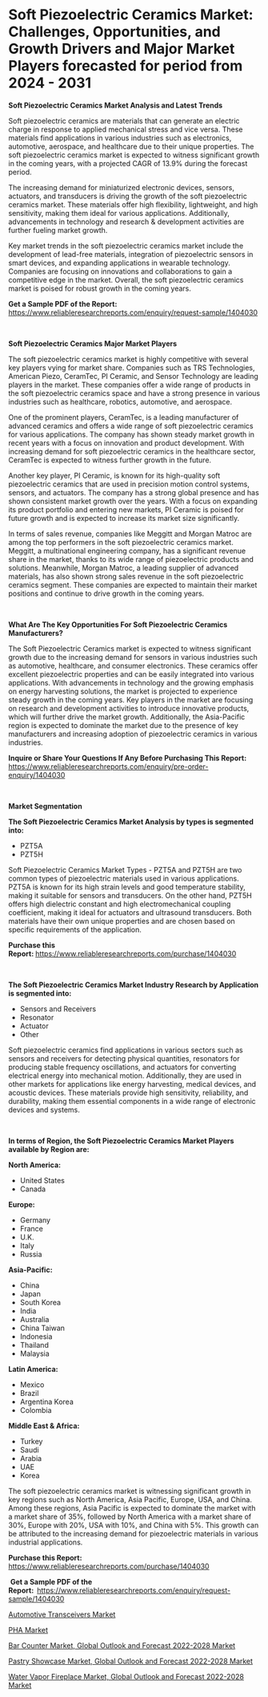 <p><h1>Soft Piezoelectric Ceramics Market: Challenges, Opportunities, and Growth Drivers and Major Market Players forecasted for period from 2024 - 2031</h1></p><p><strong>Soft Piezoelectric Ceramics Market Analysis and Latest Trends</strong></p>
<p><p>Soft piezoelectric ceramics are materials that can generate an electric charge in response to applied mechanical stress and vice versa. These materials find applications in various industries such as electronics, automotive, aerospace, and healthcare due to their unique properties. The soft piezoelectric ceramics market is expected to witness significant growth in the coming years, with a projected CAGR of 13.9% during the forecast period.</p><p>The increasing demand for miniaturized electronic devices, sensors, actuators, and transducers is driving the growth of the soft piezoelectric ceramics market. These materials offer high flexibility, lightweight, and high sensitivity, making them ideal for various applications. Additionally, advancements in technology and research & development activities are further fueling market growth.</p><p>Key market trends in the soft piezoelectric ceramics market include the development of lead-free materials, integration of piezoelectric sensors in smart devices, and expanding applications in wearable technology. Companies are focusing on innovations and collaborations to gain a competitive edge in the market. Overall, the soft piezoelectric ceramics market is poised for robust growth in the coming years.</p></p>
<p><strong>Get a Sample PDF of the Report:&nbsp;</strong> <a href="https://www.reliableresearchreports.com/enquiry/request-sample/1404030">https://www.reliableresearchreports.com/enquiry/request-sample/1404030</a></p>
<p>&nbsp;</p>
<p><strong>Soft Piezoelectric Ceramics Major Market Players</strong></p>
<p><p>The soft piezoelectric ceramics market is highly competitive with several key players vying for market share. Companies such as TRS Technologies, American Piezo, CeramTec, PI Ceramic, and Sensor Technology are leading players in the market. These companies offer a wide range of products in the soft piezoelectric ceramics space and have a strong presence in various industries such as healthcare, robotics, automotive, and aerospace.</p><p>One of the prominent players, CeramTec, is a leading manufacturer of advanced ceramics and offers a wide range of soft piezoelectric ceramics for various applications. The company has shown steady market growth in recent years with a focus on innovation and product development. With increasing demand for soft piezoelectric ceramics in the healthcare sector, CeramTec is expected to witness further growth in the future.</p><p>Another key player, PI Ceramic, is known for its high-quality soft piezoelectric ceramics that are used in precision motion control systems, sensors, and actuators. The company has a strong global presence and has shown consistent market growth over the years. With a focus on expanding its product portfolio and entering new markets, PI Ceramic is poised for future growth and is expected to increase its market size significantly.</p><p>In terms of sales revenue, companies like Meggitt and Morgan Matroc are among the top performers in the soft piezoelectric ceramics market. Meggitt, a multinational engineering company, has a significant revenue share in the market, thanks to its wide range of piezoelectric products and solutions. Meanwhile, Morgan Matroc, a leading supplier of advanced materials, has also shown strong sales revenue in the soft piezoelectric ceramics segment. These companies are expected to maintain their market positions and continue to drive growth in the coming years.</p></p>
<p>&nbsp;</p>
<p><strong>What Are The Key Opportunities For Soft Piezoelectric Ceramics Manufacturers?</strong></p>
<p><p>The Soft Piezoelectric Ceramics market is expected to witness significant growth due to the increasing demand for sensors in various industries such as automotive, healthcare, and consumer electronics. These ceramics offer excellent piezoelectric properties and can be easily integrated into various applications. With advancements in technology and the growing emphasis on energy harvesting solutions, the market is projected to experience steady growth in the coming years. Key players in the market are focusing on research and development activities to introduce innovative products, which will further drive the market growth. Additionally, the Asia-Pacific region is expected to dominate the market due to the presence of key manufacturers and increasing adoption of piezoelectric ceramics in various industries.</p></p>
<p><strong>Inquire or Share Your Questions If Any Before Purchasing This Report:</strong> <a href="https://www.reliableresearchreports.com/enquiry/pre-order-enquiry/1404030">https://www.reliableresearchreports.com/enquiry/pre-order-enquiry/1404030</a></p>
<p>&nbsp;</p>
<p><strong>Market Segmentation</strong></p>
<p><strong>The Soft Piezoelectric Ceramics Market Analysis by types is segmented into:</strong></p>
<p><ul><li>PZT5A</li><li>PZT5H</li></ul></p>
<p><p>Soft Piezoelectric Ceramics Market Types - PZT5A and PZT5H are two common types of piezoelectric materials used in various applications. PZT5A is known for its high strain levels and good temperature stability, making it suitable for sensors and transducers. On the other hand, PZT5H offers high dielectric constant and high electromechanical coupling coefficient, making it ideal for actuators and ultrasound transducers. Both materials have their own unique properties and are chosen based on specific requirements of the application.</p></p>
<p><strong>Purchase this Report:&nbsp;</strong><a href="https://www.reliableresearchreports.com/purchase/1404030">https://www.reliableresearchreports.com/purchase/1404030</a></p>
<p>&nbsp;</p>
<p><strong>The Soft Piezoelectric Ceramics Market Industry Research by Application is segmented into:</strong></p>
<p><ul><li>Sensors and Receivers</li><li>Resonator</li><li>Actuator</li><li>Other</li></ul></p>
<p><p>Soft piezoelectric ceramics find applications in various sectors such as sensors and receivers for detecting physical quantities, resonators for producing stable frequency oscillations, and actuators for converting electrical energy into mechanical motion. Additionally, they are used in other markets for applications like energy harvesting, medical devices, and acoustic devices. These materials provide high sensitivity, reliability, and durability, making them essential components in a wide range of electronic devices and systems.</p></p>
<p>&nbsp;</p>
<p><strong>In terms of Region, the Soft Piezoelectric Ceramics Market Players available by Region are:</strong></p>
<p>
    <p> <strong> North America: </strong>
        <ul>
            <li>United States</li>
            <li>Canada</li>
        </ul>
        </p> 
    <p> <strong> Europe: </strong>
        <ul>
            <li>Germany</li>
            <li>France</li>
            <li>U.K.</li>
            <li>Italy</li>
            <li>Russia</li>
        </ul>
        </p> 
    <p> <strong> Asia-Pacific: </strong>
        <ul>
            <li>China</li>
            <li>Japan</li>
            <li>South Korea</li>
            <li>India</li>
            <li>Australia</li>
            <li>China Taiwan</li>
            <li>Indonesia</li>
            <li>Thailand</li>
            <li>Malaysia</li>
        </ul>
        </p> 
    <p> <strong> Latin America: </strong>
        <ul>
            <li>Mexico</li>
            <li>Brazil</li>
            <li>Argentina Korea</li>
            <li>Colombia</li>
        </ul>
        </p> 
    <p> <strong> Middle East & Africa: </strong>
        <ul>
            <li>Turkey</li>
            <li>Saudi</li>
            <li>Arabia</li>
            <li>UAE</li>
            <li>Korea</li>
        </ul>
    </p>
    </p>
<p><p>The soft piezoelectric ceramics market is witnessing significant growth in key regions such as North America, Asia Pacific, Europe, USA, and China. Among these regions, Asia Pacific is expected to dominate the market with a market share of 35%, followed by North America with a market share of 30%, Europe with 20%, USA with 10%, and China with 5%. This growth can be attributed to the increasing demand for piezoelectric materials in various industrial applications.</p></p>
<p><strong>Purchase this Report: </strong><a href="https://www.reliableresearchreports.com/purchase/1404030">https://www.reliableresearchreports.com/purchase/1404030</a></p>
<p>&nbsp;<strong>Get a Sample PDF of the Report:&nbsp;&nbsp;</strong><a href="https://www.reliableresearchreports.com/enquiry/request-sample/1404030">https://www.reliableresearchreports.com/enquiry/request-sample/1404030</a></p>
<p><strong></strong></p>
<p><p><a href="https://view.publitas.com/reportprime-1/automotive-transceivers-market-a-comprehensive-report-of-its-market-share-growth-trends-2024-2031/">Automotive Transceivers Market</a></p><p><a href="https://view.publitas.com/reportprime-1/pha-market-research-report-unlocks-analysis-on-the-market-financial-status-market-size-and-market-revenue-upto-2031/">PHA Market</a></p><p><a href="https://zircon-bluebell-299.notion.site/Bar-Counter-Market-Global-Outlook-and-Forecast-2022-2028-Market-Offer-Valuable-Insights-into-Market-d408538e30f24d00a813b94c6b8ed852">Bar Counter Market, Global Outlook and Forecast 2022-2028 Market</a></p><p><a href="https://natural-crush-b99.notion.site/Pastry-Showcase-Market-Global-Outlook-and-Forecast-2022-2028-Market-Size-Market-Share-and-Global-M-2f4017583a5b4f889eaa90a00975e6d1">Pastry Showcase Market, Global Outlook and Forecast 2022-2028 Market</a></p><p><a href="https://iodized-pantydraco-05c.notion.site/Water-Vapor-Fireplace-Market-Global-Outlook-and-Forecast-2022-2028-Market-Offers-Provide-Insightful-b3d23484517e4e15ba0d2f1661c6a117">Water Vapor Fireplace Market, Global Outlook and Forecast 2022-2028 Market</a></p></p>